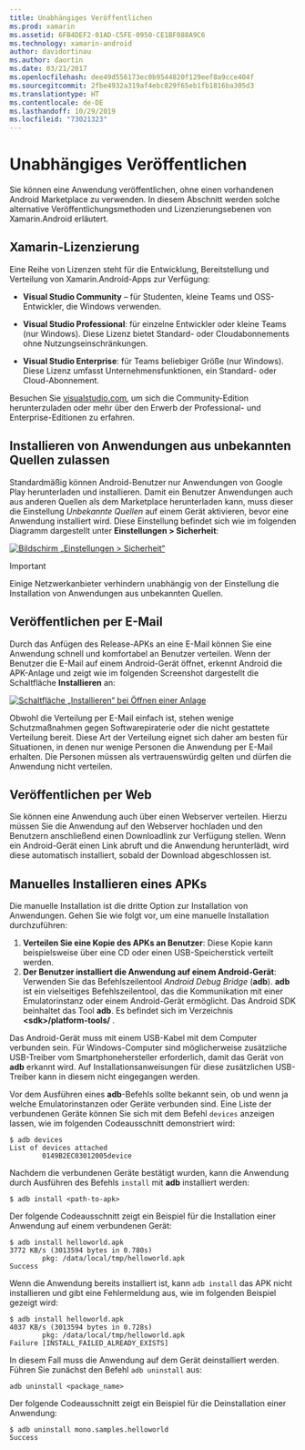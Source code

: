 ```yaml
---
title: Unabhängiges Veröffentlichen
ms.prod: xamarin
ms.assetid: 6FB4DEF2-01AD-C5FE-0950-CE1BF088A9C6
ms.technology: xamarin-android
author: davidortinau
ms.author: daortin
ms.date: 03/21/2017
ms.openlocfilehash: dee49d556173ec0b9544820f129eef8a9cce404f
ms.sourcegitcommit: 2fbe4932a319af4ebc829f65eb1fb1816ba305d3
ms.translationtype: HT
ms.contentlocale: de-DE
ms.lasthandoff: 10/29/2019
ms.locfileid: "73021323"
---
```

# <a name="publishing-independently"></a>Unabhängiges Veröffentlichen

Sie können eine Anwendung veröffentlichen, ohne einen vorhandenen Android Marketplace zu verwenden. In diesem Abschnitt werden solche alternative Veröffentlichungsmethoden und Lizenzierungsebenen von Xamarin.Android erläutert.

## <a name="xamarin-licensing"></a>Xamarin-Lizenzierung

Eine Reihe von Lizenzen steht für die Entwicklung, Bereitstellung und Verteilung von Xamarin.Android-Apps zur Verfügung:

- **Visual Studio Community** &ndash; für Studenten, kleine Teams und OSS-Entwickler, die Windows verwenden.

- **Visual Studio Professional**: für einzelne Entwickler oder kleine Teams (nur Windows). Diese Lizenz bietet Standard- oder Cloudabonnements ohne Nutzungseinschränkungen.

- **Visual Studio Enterprise**: für Teams beliebiger Größe (nur Windows). Diese Lizenz umfasst Unternehmensfunktionen, ein Standard- oder Cloud-Abonnement.

Besuchen Sie [visualstudio.com](https://visualstudio.microsoft.com/xamarin/), um sich die Community-Edition herunterzuladen oder mehr über den Erwerb der Professional- und Enterprise-Editionen zu erfahren.

## <a name="allow-installation-from-unknown-sources"></a>Installieren von Anwendungen aus unbekannten Quellen zulassen

Standardmäßig können Android-Benutzer nur Anwendungen von Google Play herunterladen und installieren. Damit ein Benutzer Anwendungen auch aus anderen Quellen als dem Marketplace herunterladen kann, muss dieser die Einstellung *Unbekannte Quellen* auf einem Gerät aktivieren, bevor eine Anwendung installiert wird. Diese Einstellung befindet sich wie im folgenden Diagramm dargestellt unter **Einstellungen > Sicherheit**:

[![Bildschirm „Einstellungen > Sicherheit“](publishing-independently-images/settings.png)](publishing-independently-images/settings.png#lightbox)

> [!IMPORTANT]
> Einige Netzwerkanbieter verhindern unabhängig von der Einstellung die Installation von Anwendungen aus unbekannten Quellen.

## <a name="publishing-by-e-mail"></a>Veröffentlichen per E-Mail

Durch das Anfügen des Release-APKs an eine E-Mail können Sie eine Anwendung schnell und komfortabel an Benutzer verteilen. Wenn der Benutzer die E-Mail auf einem Android-Gerät öffnet, erkennt Android die APK-Anlage und zeigt wie im folgenden Screenshot dargestellt die Schaltfläche **Installieren** an:

[![Schaltfläche „Installieren“ bei Öffnen einer Anlage](publishing-independently-images/publishing-via-email.png)](publishing-independently-images/publishing-via-email.png#lightbox)

Obwohl die Verteilung per E-Mail einfach ist, stehen wenige Schutzmaßnahmen gegen Softwarepiraterie oder die nicht gestattete Verteilung bereit. Diese Art der Verteilung eignet sich daher am besten für Situationen, in denen nur wenige Personen die Anwendung per E-Mail erhalten. Die Personen müssen als vertrauenswürdig gelten und dürfen die Anwendung nicht verteilen.

## <a name="publishing-by-web"></a>Veröffentlichen per Web

Sie können eine Anwendung auch über einen Webserver verteilen. Hierzu müssen Sie die Anwendung auf den Webserver hochladen und den Benutzern anschließend einen Downloadlink zur Verfügung stellen. Wenn ein Android-Gerät einen Link abruft und die Anwendung herunterlädt, wird diese automatisch installiert, sobald der Download abgeschlossen ist.

## <a name="manually-installing-an-apk"></a>Manuelles Installieren eines APKs

Die manuelle Installation ist die dritte Option zur Installation von Anwendungen. Gehen Sie wie folgt vor, um eine manuelle Installation durchzuführen:

1. **Verteilen Sie eine Kopie des APKs an Benutzer**: Diese Kopie kann beispielsweise über eine CD oder einen USB-Speicherstick verteilt werden.
1. **Der Benutzer installiert die Anwendung auf einem Android-Gerät**: Verwenden Sie das Befehlszeilentool *Android Debug Bridge* (**adb**). **adb** ist ein vielseitiges Befehlszeilentool, das die Kommunikation mit einer Emulatorinstanz oder einem Android-Gerät ermöglicht. Das Android SDK beinhaltet das Tool **adb**. Es befindet sich im Verzeichnis **\<sdk>/platform-tools/** .

Das Android-Gerät muss mit einem USB-Kabel mit dem Computer verbunden sein.
Für Windows-Computer sind möglicherweise zusätzliche USB-Treiber vom Smartphonehersteller erforderlich, damit das Gerät von **adb** erkannt wird. Auf Installationsanweisungen für diese zusätzlichen USB-Treiber kann in diesem nicht eingegangen werden.

Vor dem Ausführen eines **adb**-Befehls sollte bekannt sein, ob und wenn ja welche Emulatorinstanzen oder Geräte verbunden sind. Eine Liste der verbundenen Geräte können Sie sich mit dem Befehl `devices` anzeigen lassen, wie im folgenden Codeausschnitt demonstriert wird:

```shell
$ adb devices
List of devices attached
        0149B2EC03012005device
```

Nachdem die verbundenen Geräte bestätigt wurden, kann die Anwendung durch Ausführen des Befehls `install` mit **adb** installiert werden:

```shell
$ adb install <path-to-apk>
```

Der folgende Codeausschnitt zeigt ein Beispiel für die Installation einer Anwendung auf einem verbundenen Gerät:

```shell
$ adb install helloworld.apk
3772 KB/s (3013594 bytes in 0.780s)
        pkg: /data/local/tmp/helloworld.apk
Success
```

Wenn die Anwendung bereits installiert ist, kann `adb install` das APK nicht installieren und gibt eine Fehlermeldung aus, wie im folgenden Beispiel gezeigt wird:

```shell
$ adb install helloworld.apk
4037 KB/s (3013594 bytes in 0.728s)
        pkg: /data/local/tmp/helloworld.apk
Failure [INSTALL_FAILED_ALREADY_EXISTS]
```

In diesem Fall muss die Anwendung auf dem Gerät deinstalliert werden. Führen Sie zunächst den Befehl `adb uninstall` aus:

```shell
adb uninstall <package_name>
```

Der folgende Codeausschnitt zeigt ein Beispiel für die Deinstallation einer Anwendung:

```shell
$ adb uninstall mono.samples.helloworld
Success
```
